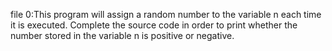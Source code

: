 file 0:This program will assign a random number to the variable n each time it is executed. Complete the source code in order to print whether the number stored in the variable n is positive or negative.